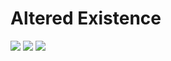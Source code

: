 # Altered Existence

[![](https://vistr.dev/badge?repo=altered-existence.altered-existence&corners=square)](https://github.com/altered-existence/vistr.dev)
[![](https://img.shields.io/badge/-@altered-existence-%23181717?style=flat-square&logo=github)](https://github.com/altered-existence)
[![](https://img.shields.io/website?color=0ab9e6&style=flat-square&up_message=altered-existence.com&url=https%3A%2F%2Faltered-existence.com)](https://altered-existence.com)
